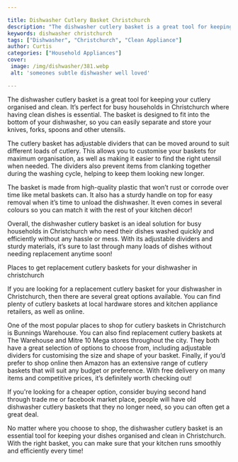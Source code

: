```yaml
---

title: Dishwasher Cutlery Basket Christchurch
description: "The dishwasher cutlery basket is a great tool for keeping your cutlery organised and clean. It’s perfect for busy households in Ch...take a moment to check it out "
keywords: dishwasher christchurch
tags: ["Dishwasher", "Christchurch", "Clean Appliance"]
author: Curtis
categories: ["Household Appliances"]
cover: 
 image: /img/dishwasher/381.webp
 alt: 'someones subtle dishwasher well loved'

---
```


The dishwasher cutlery basket is a great tool for keeping your cutlery organised and clean. It’s perfect for busy households in Christchurch where having clean dishes is essential. The basket is designed to fit into the bottom of your dishwasher, so you can easily separate and store your knives, forks, spoons and other utensils.

The cutlery basket has adjustable dividers that can be moved around to suit different loads of cutlery. This allows you to customise your baskets for maximum organisation, as well as making it easier to find the right utensil when needed. The dividers also prevent items from clanking together during the washing cycle, helping to keep them looking new longer.

The basket is made from high-quality plastic that won’t rust or corrode over time like metal baskets can. It also has a sturdy handle on top for easy removal when it’s time to unload the dishwasher. It even comes in several colours so you can match it with the rest of your kitchen décor! 

Overall, the dishwasher cutlery basket is an ideal solution for busy households in Christchurch who need their dishes washed quickly and efficiently without any hassle or mess. With its adjustable dividers and sturdy materials, it’s sure to last through many loads of dishes without needing replacement anytime soon!

Places to get replacement cutlery baskets for your dishwasher in christchurch

If you are looking for a replacement cutlery basket for your dishwasher in Christchurch, then there are several great options available. You can find plenty of cutlery baskets at local hardware stores and kitchen appliance retailers, as well as online. 

One of the most popular places to shop for cutlery baskets in Christchurch is Bunnings Warehouse. You can also find replacement cutlery baskets at The Warehouse and Mitre 10 Mega stores throughout the city. They both have a great selection of options to choose from, including adjustable dividers for customising the size and shape of your basket. Finally, if you’d prefer to shop online then Amazon has an extensive range of cutlery baskets that will suit any budget or preference. With free delivery on many items and competitive prices, it’s definitely worth checking out!

If you're looking for a cheaper option, consider buying second hand through trade me or facebook market place, people will have old dishwasher cutlery baskets that they no longer need, so you can often get a great deal.

No matter where you choose to shop, the dishwasher cutlery basket is an essential tool for keeping your dishes organised and clean in Christchurch. With the right basket, you can make sure that your kitchen runs smoothly and efficiently every time!
